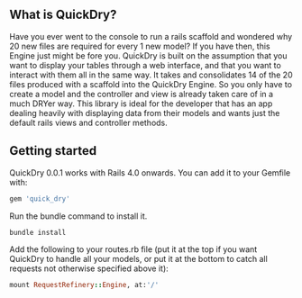 ## What is QuickDry?

Have you ever went to the console to run a rails scaffold and wondered why 20 new files are required for every 1 new model?  If you have then, this Engine just might be fore you.  QuickDry is built on the assumption that you want to display your tables through a web interface, and that you want to interact with them all in the same way.  It takes and consolidates 14 of the 20 files produced with a scaffold into the QuickDry Engine.  So you only have to create a model and the controller and view is already taken care of in a much DRYer way.  This library is ideal for the developer that has an app dealing heavily with displaying data from their models and wants just the default rails views and controller methods.

## Getting started

QuickDry 0.0.1 works with Rails 4.0 onwards. You can add it to your Gemfile with:

```ruby
gem 'quick_dry'
```

Run the bundle command to install it.

```console
bundle install
```
Add the following to your routes.rb file (put it at the top if you want QuickDry to handle all your models, or put it at the bottom to catch all requests not otherwise specified above it):

```ruby
mount RequestRefinery::Engine, at:'/'
```